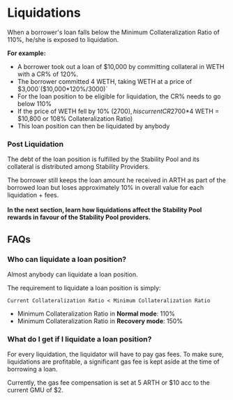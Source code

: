 # Liquidations

When a borrower's loan falls below the Minimum Collateralization Ratio of 110%, he/she is exposed to liquidation.

**For example:**&#x20;

* A borrower took out a loan of $10,000 by committing collateral in WETH with a CR% of 120%.&#x20;
* The borrower committed 4 WETH, taking WETH at a price of $3,000`($10,000*120%/3000)`
* For the loan position to be eligible for liquidation, the CR% needs to go below 110%&#x20;
* If the price of WETH fell by 10% ($2700), his current CR% will fall to 108% ($2700\*4 WETH = $10,800 or 108% Collateralization Ratio)
* This loan position can then be liquidated by anybody &#x20;

### Post Liquidation

The debt of the loan position is fulfilled by the Stability Pool and its collateral is distributed among Stability Providers.

The borrower still keeps the loan amount he received in ARTH as part of the borrowed loan but loses approximately 10% in overall value for each liquidation + fees.\
\
**In the next section, learn how liquidations affect the Stability Pool rewards in favour of the Stability Pool providers.**

## **FAQs**

### Who can liquidate a loan position?&#x20;

Almost anybody can liquidate a loan position.&#x20;

The requirement to liquidate a loan position is simply:&#x20;

`Current Collateralization Ratio < Minimum Collateralization Ratio`&#x20;

* Minimum Collateralization Ratio in **Normal mode**: 110%&#x20;
* Minimum Collateralization Ratio in **Recovery mode**: 150%&#x20;

### What do I get if I liquidate a loan position?

For every liquidation, the liquidator will have to pay gas fees. To make sure, liquidations are profitable, a significant gas fee is kept aside at the time of borrowing a loan.&#x20;

Currently, the gas fee compensation is set at 5 ARTH or $10 acc to the current GMU of $2.
